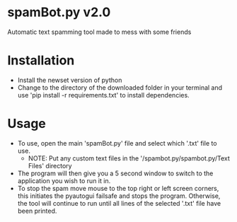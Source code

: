 # spamBot.py v2.0
Automatic text spamming tool made to mess with some friends
# Installation
* Install the newset version of python
* Change to the directory of the downloaded folder in your terminal and use 'pip install -r requirements.txt' to install dependencies.
# Usage
* To use, open the main 'spamBot.py' file and select which '.txt' file to use.
    * NOTE: Put any custom text files in the '<path to program>/spambot.py/spambot.py/Text Files' directory
* The program will then give you a 5 second window to switch to the application you wish to run it in.
* To stop the spam move mouse to the top right or left screen corners, this initiates the pyautogui failsafe and stops the program.
Otherwise, the tool will continue to run until all lines of the selected '.txt' file have been printed.
